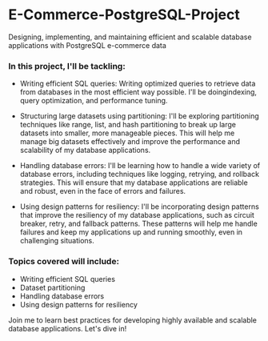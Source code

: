 # E-Commerce-PostgreSQL-Project
Designing, implementing, and maintaining efficient and scalable database applications with PostgreSQL e-commerce data

### In this project, I'll be tackling: 
- Writing efficient SQL queries: Writing optimized queries to retrieve data from databases in the most efficient way possible. I'll be doingindexing, query optimization, and performance tuning.

- Structuring large datasets using partitioning: I'll be exploring partitioning techniques like range, list, and hash partitioning to break up large datasets into smaller, more manageable pieces. This will help me manage big datasets effectively and improve the performance and scalability of my database applications.

- Handling database errors: I'll be learning how to handle a wide variety of database errors, including techniques like logging, retrying, and rollback strategies. This will ensure that my database applications are reliable and robust, even in the face of errors and failures.

- Using design patterns for resiliency: I'll be incorporating design patterns that improve the resiliency of my database applications, such as circuit breaker, retry, and fallback patterns. These patterns will help me handle failures and keep my applications up and running smoothly, even in challenging situations.

### Topics covered will include:

- Writing efficient SQL queries
- Dataset partitioning
- Handling database errors
- Using design patterns for resiliency

Join me to learn best practices for developing highly available and scalable database applications. Let's dive in!

